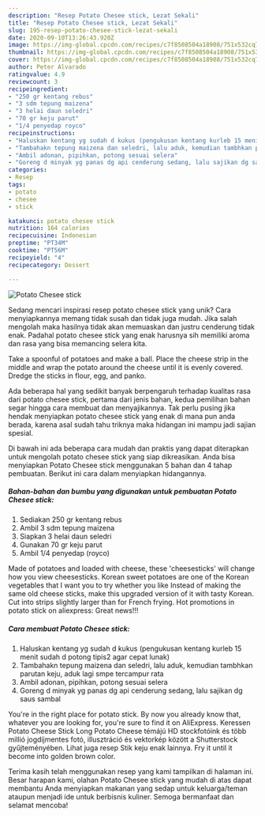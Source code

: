 ```yaml
---
description: "Resep Potato Chesee stick, Lezat Sekali"
title: "Resep Potato Chesee stick, Lezat Sekali"
slug: 195-resep-potato-chesee-stick-lezat-sekali
date: 2020-09-10T13:26:43.920Z
image: https://img-global.cpcdn.com/recipes/c7f8508504a18908/751x532cq70/potato-chesee-stick-foto-resep-utama.jpg
thumbnail: https://img-global.cpcdn.com/recipes/c7f8508504a18908/751x532cq70/potato-chesee-stick-foto-resep-utama.jpg
cover: https://img-global.cpcdn.com/recipes/c7f8508504a18908/751x532cq70/potato-chesee-stick-foto-resep-utama.jpg
author: Peter Alvarado
ratingvalue: 4.9
reviewcount: 3
recipeingredient:
- "250 gr kentang rebus"
- "3 sdm tepung maizena"
- "3 helai daun seledri"
- "70 gr keju parut"
- "1/4 penyedap royco"
recipeinstructions:
- "Haluskan kentang yg sudah d kukus (pengukusan kentang kurleb 15 menit sudah d potong tipis2 agar cepat lunak)"
- "Tambahakn tepung maizena dan seledri, lalu aduk, kemudian tambhkan parutan keju, aduk lagi smpe tercampur rata"
- "Ambil adonan, pipihkan, potong sesuai selera"
- "Goreng d minyak yg panas dg api cenderung sedang, lalu sajikan dg saus sambal"
categories:
- Resep
tags:
- potato
- chesee
- stick

katakunci: potato chesee stick 
nutrition: 164 calories
recipecuisine: Indonesian
preptime: "PT34M"
cooktime: "PT56M"
recipeyield: "4"
recipecategory: Dessert

---
```



![Potato Chesee stick](https://img-global.cpcdn.com/recipes/c7f8508504a18908/751x532cq70/potato-chesee-stick-foto-resep-utama.jpg)

Sedang mencari inspirasi resep potato chesee stick yang unik? Cara menyiapkannya memang tidak susah dan tidak juga mudah. Jika salah mengolah maka hasilnya tidak akan memuaskan dan justru cenderung tidak enak. Padahal potato chesee stick yang enak harusnya sih memiliki aroma dan rasa yang bisa memancing selera kita.

Take a spoonful of potatoes and make a ball. Place the cheese strip in the middle and wrap the potato around the cheese until it is evenly covered. Dredge the sticks in flour, egg, and panko.

Ada beberapa hal yang sedikit banyak berpengaruh terhadap kualitas rasa dari potato chesee stick, pertama dari jenis bahan, kedua pemilihan bahan segar hingga cara membuat dan menyajikannya. Tak perlu pusing jika hendak menyiapkan potato chesee stick yang enak di mana pun anda berada, karena asal sudah tahu triknya maka hidangan ini mampu jadi sajian spesial.


Di bawah ini ada beberapa cara mudah dan praktis yang dapat diterapkan untuk mengolah potato chesee stick yang siap dikreasikan. Anda bisa menyiapkan Potato Chesee stick menggunakan 5 bahan dan 4 tahap pembuatan. Berikut ini cara dalam menyiapkan hidangannya.

<!--inarticleads1-->

##### Bahan-bahan dan bumbu yang digunakan untuk pembuatan Potato Chesee stick:

1. Sediakan 250 gr kentang rebus
1. Ambil 3 sdm tepung maizena
1. Siapkan 3 helai daun seledri
1. Gunakan 70 gr keju parut
1. Ambil 1/4 penyedap (royco)


Made of potatoes and loaded with cheese, these &#39;cheesesticks&#39; will change how you view cheesesticks. Korean sweet potatoes are one of the Korean vegetables that I want you to try whether you like Instead of making the same old cheese sticks, make this upgraded version of it with tasty Korean. Cut into strips slightly larger than for French frying. Hot promotions in potato stick on aliexpress: Great news!!! 

<!--inarticleads2-->

##### Cara membuat Potato Chesee stick:

1. Haluskan kentang yg sudah d kukus (pengukusan kentang kurleb 15 menit sudah d potong tipis2 agar cepat lunak)
1. Tambahakn tepung maizena dan seledri, lalu aduk, kemudian tambhkan parutan keju, aduk lagi smpe tercampur rata
1. Ambil adonan, pipihkan, potong sesuai selera
1. Goreng d minyak yg panas dg api cenderung sedang, lalu sajikan dg saus sambal


You&#39;re in the right place for potato stick. By now you already know that, whatever you are looking for, you&#39;re sure to find it on AliExpress. Keressen Potato Cheese Stick Long Potato Cheese témájú HD stockfotóink és több millió jogdíjmentes fotó, illusztráció és vektorkép között a Shutterstock gyűjteményében. Lihat juga resep Stik keju enak lainnya. Fry it until it become into golden brown color. 

Terima kasih telah menggunakan resep yang kami tampilkan di halaman ini. Besar harapan kami, olahan Potato Chesee stick yang mudah di atas dapat membantu Anda menyiapkan makanan yang sedap untuk keluarga/teman ataupun menjadi ide untuk berbisnis kuliner. Semoga bermanfaat dan selamat mencoba!
